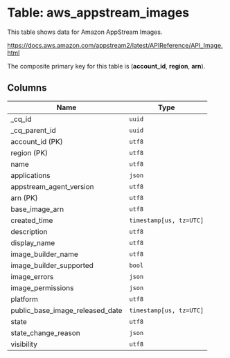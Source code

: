 # Table: aws_appstream_images

This table shows data for Amazon AppStream Images.

https://docs.aws.amazon.com/appstream2/latest/APIReference/API_Image.html

The composite primary key for this table is (**account_id**, **region**, **arn**).

## Columns

| Name          | Type          |
| ------------- | ------------- |
|_cq_id|`uuid`|
|_cq_parent_id|`uuid`|
|account_id (PK)|`utf8`|
|region (PK)|`utf8`|
|name|`utf8`|
|applications|`json`|
|appstream_agent_version|`utf8`|
|arn (PK)|`utf8`|
|base_image_arn|`utf8`|
|created_time|`timestamp[us, tz=UTC]`|
|description|`utf8`|
|display_name|`utf8`|
|image_builder_name|`utf8`|
|image_builder_supported|`bool`|
|image_errors|`json`|
|image_permissions|`json`|
|platform|`utf8`|
|public_base_image_released_date|`timestamp[us, tz=UTC]`|
|state|`utf8`|
|state_change_reason|`json`|
|visibility|`utf8`|